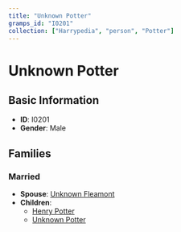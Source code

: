 ```yaml
---
title: "Unknown Potter"
gramps_id: "I0201"
collection: ["Harrypedia", "person", "Potter"]
---
```


# Unknown Potter

## Basic Information

- **ID**: I0201
- **Gender**: Male

## Families

### Married

- **Spouse**: [Unknown Fleamont](//Fleamont/I0084/)
- **Children**:
  - [Henry Potter](//Potter/Henry/)
  - [Unknown Potter](//Potter/I0200/)

